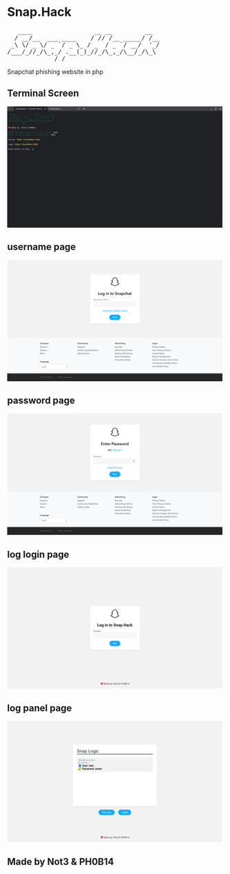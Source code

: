 # Snap.Hack

<pre>
   ____                 __ __         __ 
  / __/__  ___ ____    / // /__ _____/ /__ 
 _\ \/ _ \/ _ `/ _ \_ / _  / _ `/ __/  '_/ 
/___/_//_/\_,_/ .__(_)_//_/\_,_/\__/_/\_\ 
             /_/
</pre>

Snapchat phishing website in php

## Terminal Screen
<img src="Terminal.png" alt="Terminal Screen" width="500">

## username page
<img src="login.png" alt="Username Page" width="500">

## password page
<img src="password.png" alt="Password Page" width="500">

## log login page
<img src="snap.png" alt="Log Login Page" width="500">

## log panel page
<img src="log.png" alt="Log Panel Page" width="500">

## Made by Not3 & PH0B14

